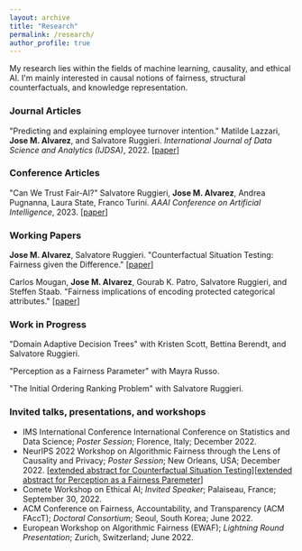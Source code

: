 ```yaml
---
layout: archive
title: "Research"
permalink: /research/
author_profile: true
---
```


My research lies within the fields of machine learning, causality, and ethical AI. I'm mainly interested in causal notions of fairness, structural counterfactuals, and knowledge representation.

### Journal Articles 

"Predicting and explaining employee turnover intention." Matilde Lazzari, **Jose M. Alvarez**, and Salvatore Ruggieri. *International Journal of Data Science and Analytics (IJDSA)*, 2022. [[paper](https://link.springer.com/article/10.1007/s41060-022-00329-w)]

### Conference Articles

"Can We Trust Fair-AI?" Salvatore Ruggieri, **Jose M. Alvarez**, Andrea Pugnanna, Laura State, Franco Turini. *AAAI Conference on Artificial Intelligence*, 2023. [[paper](http://pages.di.unipi.it/ruggieri/Papers/aaai2023st)]

### Working Papers

**Jose M. Alvarez**, Salvatore Ruggieri. "Counterfactual Situation Testing: Fairness given the Difference." [[paper](/files/AlvarezRuggieri_Preprint_CounterfactualSituationTesting.pdf)]

Carlos Mougan, **Jose M. Alvarez**, Gourab K. Patro, Salvatore Ruggieri, and Steffen Staab. "Fairness implications of encoding protected categorical attributes." [[paper](https://arxiv.org/abs/2201.11358)]

### Work in Progress

"Domain Adaptive Decision Trees" with Kristen Scott, Bettina Berendt, and Salvatore Ruggieri.

"Perception as a Fairness Parameter" with Mayra Russo.

"The Initial Ordering Ranking Problem" with Salvatore Ruggieri.

### Invited talks, presentations, and workshops

- IMS International Conference International Conference on Statistics and Data Science; *Poster Session*; Florence, Italy; December 2022.
- NeurIPS 2022 Workshop on Algorithmic Fairness through the Lens of Causality and Privacy; *Poster Session*; New Orleans, USA; December 2022. [[extended abstract for Counterfactual Situation Testing](/files/AFCP2022/AlvarezRuggieri_Abstract_CounterfactualSituationTesting.pdf)][[extended abstract for Perception as a Fairness Paremeter](/files/AFCP2022/AlvarezRusso_Abstract_PerceptionFairnessParameter.pdf)]
- Comete Workshop on Ethical AI; *Invited Speaker*; Palaiseau, France; September 30, 2022.
- ACM Conference on Fairness, Accountability, and Transparency (ACM FAccT); *Doctoral Consortium*; Seoul, South Korea; June 2022.
- European Workshop on Algorithmic Fairness (EWAF); *Lightning Round Presentation*; Zurich, Switzerland; June 2022.

<!-- {% if author.googlescholar %}
  You can also find my articles on <u><a href="{{author.googlescholar}}">my Google Scholar profile</a>.</u>
{% endif %}

{% include base_path %}

{% for post in site.publications reversed %}
  {% include archive-single.html %}
{% endfor %} -->
